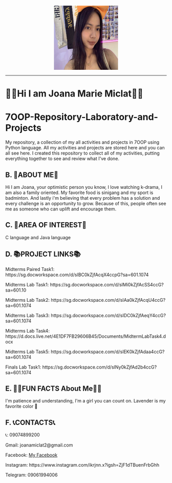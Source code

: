 <p align="center">
  <img src="Images/Messenger_creation_7E5C84B3-75A1-489D-89EF-6172897F9922.jpeg" width="200" height="200">
</p>


---

#               🦋🪻Hi I am Joana Marie Miclat🪻🦋

  <div class="section">
    <h1>7OOP-Repository-Laboratory-and-Projects</h1>
    <p>My repository, a collection of my all activities and projects in 7OOP using Python language. All my activities and projects are stored here and you can all see here. I created this repository to collect all of my activities, putting everything together to see and review what I've done.</p>
  </div>

  <div class="section">
    <h2>B. 🫶ABOUT ME🫶</h2>
    <p>Hi I am Joana, your optimistic person you know, I love watching k-drama, I am also a family oriented. My favorite food is sinigang and my sport is badminton. And lastly i'm believing that every problem has a solution and every challenge is an opportunity to grow. Because of this, people often see me as someone who can uplift and encourage them.</p>
  </div>

  <div class="section">
    <h2>C. 🌸AREA OF INTEREST🌸</h2>
    <p>C language and Java language</p>
  </div>

  <div class="section">
    <h2>D. 📚PROJECT LINKS📚</h2>
    <p>Midterms Paired Task1: https://sg.docworkspace.com/d/sIBC0kZjfAcqX4ccpG?sa=601.1074 <p>
    <p>Midterms Lab Task1: https://sg.docworkspace.com/d/sIMi0kZjfAcSS4ccG?sa=601.10 </p>
    <p>Midterms Lab Task2: https://sg.docworkspace.com/d/sIAa0kZjfAcqU4ccG?sa=601.1074 </p>
    <p>Midterms Lab Task3: https://sg.docworkspace.com/d/sIDC0kZjfAeqY4ccG?sa=601.1074 </p>
    <p>Midterms Lab Task4: https://d.docs.live.net/4E1DF7FB29606B45/Documents/MidtermLabTask4.docx </p>
    <p>Midterms Lab Task5: https://sg.docworkspace.com/d/sIEK0kZjfAdaa4ccG?sa=601.1074 </p>
    <p>Finals Lab Task1: https://sg.docworkspace.com/d/sINy0kZjfAd2b4ccG?sa=601.1074 </p>
  </div>

  <div class="section">
    <h2>E. 🥇🥇FUN FACTS About Me🥇🥇</h2>
    <p>I'm patience and understanding, I'm a girl you can count on. Lavender is my favorite color 🌸</p>
  </div>

  <div class="section">
    <h2>F. 📞CONTACTS📞</h2>
    <p>📞: 09074899200 <p>
    <p> Gmail: joanamiclat2@gmail.com <p>
    <p>Facebook: <a href="https://www.facebook.com/share/15LnUMWCtB/">My Facebook</a></p>
    <p>Instagram:   https://www.instagram.com/ikrjnn.x?igsh=ZjF1dTBuenFrbGhh </p>
    <p>Telegram: 09061994006 </p>
  </div>

</body>
</html>
